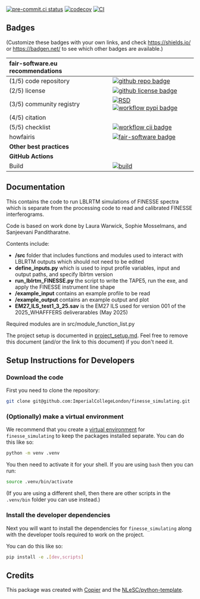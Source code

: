[![pre-commit.ci status](https://results.pre-commit.ci/badge/github/ImperialCollegeLondon/FINESSE_simulating/main.svg)](https://results.pre-commit.ci/latest/github/ImperialCollegeLondon/FINESSE_simulating/main)
[![codecov](https://codecov.io/gh/ImperialCollegeLondon/FINESSE_simulating/graph/badge.svg?token=DTS433S9E2)](https://codecov.io/gh/ImperialCollegeLondon/FINESSE_simulating)
[![CI](https://github.com/ImperialCollegeLondon/FINESSE_simulating/actions/workflows/ci.yml/badge.svg)](https://github.com/ImperialCollegeLondon/FINESSE_simulating/actions/workflows/ci.yml)

## Badges

(Customize these badges with your own links, and check <https://shields.io/> or <https://badgen.net/> to see which other badges are available.)

| fair-software.eu recommendations | |
| :-- | :--  |
| (1/5) code repository              | [![github repo badge](https://img.shields.io/badge/github-repo-000.svg?logo=github&labelColor=gray&color=blue)](https://github.com/ImperialCollegeLondon/finesse_simulating) |
| (2/5) license                      | [![github license badge](https://img.shields.io/github/license/ImperialCollegeLondon/finesse_simulating)](https://github.com/ImperialCollegeLondon/finesse_simulating) |
| (3/5) community registry           | [![RSD](https://img.shields.io/badge/rsd-finesse_simulating-00a3e3.svg)](https://www.research-software.nl/software/finesse_simulating) [![workflow pypi badge](https://img.shields.io/pypi/v/finesse_simulating.svg?colorB=blue)](https://pypi.python.org/project/finesse_simulating/) |
| (4/5) citation                     | |
| (5/5) checklist                    | [![workflow cii badge](https://bestpractices.coreinfrastructure.org/projects/<replace-with-created-project-identifier>/badge)](https://bestpractices.coreinfrastructure.org/projects/<replace-with-created-project-identifier>) |
| howfairis                          | [![fair-software badge](https://img.shields.io/badge/fair--software.eu-%E2%97%8F%20%20%E2%97%8F%20%20%E2%97%8F%20%20%E2%97%8F%20%20%E2%97%8B-yellow)](https://fair-software.eu) |
| **Other best practices**           | &nbsp; |
| **GitHub Actions**                 | &nbsp; |
| Build                              | [![build](https://github.com/ImperialCollegeLondon/finesse_simulating/actions/workflows/build.yml/badge.svg)](https://github.com/ImperialCollegeLondon/finesse_simulating/actions/workflows/build.yml) |

## Documentation

This contains the code to run LBLRTM simulations of FINESSE spectra which is separate from the processing code to read and calibrated FINESSE interferograms.

Code is based on work done by Laura Warwick, Sophie Mosselmans, and Sanjeevani Panditharatne.

Contents include:

- **/src** folder that includes functions and modules used to interact with LBLRTM outputs which should not need to be edited
- **define_inputs.py** which is used to input profile variables, input and output paths, and specify lblrtm version
- **run_lblrtm_FINESSE.py** the script to write the TAPE5, run the exe, and apply the FINESSE instrument line shape
- **/example_input** contains an example profile to be read
- **/example_output** contains an example output and plot
- **EM27_ILS_test1_3_25.sav** is the EM27 ILS used for version 001 of the 2025_WHAFFFERS deliverarables (May 2025)

Required modules are in src/module_function_list.py

The project setup is documented in [project_setup.md](project_setup.md). Feel free to remove this document (and/or the link to this document) if you don't need it.

## Setup Instructions for Developers

### Download the code

First you need to clone the repository:

```sh
git clone git@github.com:ImperialCollegeLondon/finesse_simulating.git
```

### (Optionally) make a virtual environment

We recommend that you create a [virtual environment](https://docs.python.org/3/library/venv.html) for `finesse_simulating` to keep the packages installed separate. You can do this like so:

```sh
python -m venv .venv
```

You then need to activate it for your shell. If you are using `bash` then you can run:

```sh
source .venv/bin/activate
```

(If you are using a different shell, then there are other scripts in the `.venv/bin` folder you can use instead.)

### Install the developer dependencies

Next you will want to install the dependencies for `finesse_simulating` along with the developer tools required to work on the project.

You can do this like so:

```sh
pip install -e .[dev,scripts]
```

<!-- ### Install `pre-commit`

This project contains a configuration file for [`pre-commit`](https://pre-commit.com), a tool which automatically runs specified checks every time you make a commit with Git. The `pre-commit` command-line tool will be installed along with the other developer dependencies, but you **also** have to enable it for this repository, like so:

```sh
pre-commit install
```

Now, whenever you make a Git commit, your changes will be checked for errors and stylistic problems. (For a list of the hooks enabled for this repository, [see the configuration file](./.pre-commit-config.yaml)).

The `pre-commit` hooks will also be run on every pull request by [pre-commit.ci](https://pre-commit.ci). -->

## Credits

This package was created with [Copier](https://github.com/copier-org/copier) and the [NLeSC/python-template](https://github.com/NLeSC/python-template).
